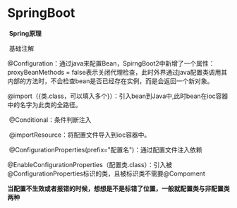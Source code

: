 # SpringBoot

​	**Spring原理**

​	基础注解

​	@Configuration：通过java来配置Bean，SpirngBoot2中新增了一个属性：proxyBeanMethods = false表示关闭代理检查，此时外界通过java配置类调用其内部的方法时，不会检查bean是否已经存在实例，而是会返回一个新对象。

​	@import（{类.class，可以填入多个}）：引入bean到Java中,此时bean在ioc容器中的名字为此类的全路径。

​	@Conditional：条件判断注入

​	@importResource：将配置文件导入到ioc容器中。

​	@ConfigurationProperties(prefix="配置名")：通过配置文件注入依赖

​	@EnableConfigurationProperties（配置类.class）：引入被@ConfigurationProperties标识的类，且被标识类不需要@Compoment

​	**当配置不生效或者报错的时候，想想是不是标错了位置，一般就配置类与非配置类两种**